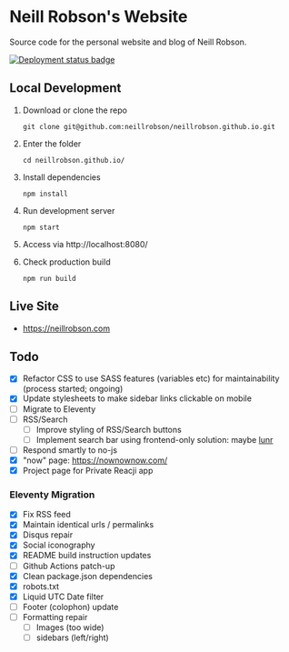 # Neill Robson's Website

Source code for the personal website and blog of Neill Robson.

[![Deployment status badge](https://github.com/neillrobson/neillrobson.github.io/workflows/Publish%20Website/badge.svg)](https://github.com/neillrobson/neillrobson.github.io/actions)

## Local Development

1. Download or clone the repo

    ```
    git clone git@github.com:neillrobson/neillrobson.github.io.git
    ```

2. Enter the folder

    ```
    cd neillrobson.github.io/
    ```

3. Install dependencies

    ```
    npm install
    ```

4. Run development server

    ```
    npm start
    ```

5. Access via http://localhost:8080/

6. Check production build

    ```
    npm run build
    ```

## Live Site

-   https://neillrobson.com

## Todo

-   [x] Refactor CSS to use SASS features (variables etc) for maintainability (process started; ongoing)
-   [x] Update stylesheets to make sidebar links clickable on mobile
-   [ ] Migrate to Eleventy
-   [ ] RSS/Search
    -   [ ] Improve styling of RSS/Search buttons
    -   [ ] Implement search bar using frontend-only solution: maybe [lunr](https://lunrjs.com)
-   [ ] Respond smartly to no-js
-   [x] "now" page: https://nownownow.com/
-   [x] Project page for Private Reacji app

### Eleventy Migration

- [x] Fix RSS feed
- [x] Maintain identical urls / permalinks
- [x] Disqus repair
- [x] Social iconography
- [x] README build instruction updates
- [ ] Github Actions patch-up
- [x] Clean package.json dependencies
- [x] robots.txt
- [x] Liquid UTC Date filter
- [ ] Footer (colophon) update
- [ ] Formatting repair
  - [ ] Images (too wide)
  - [ ] sidebars (left/right)
